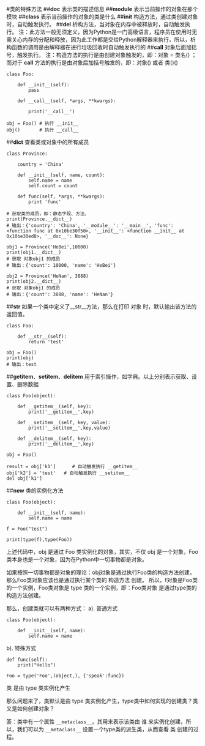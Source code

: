 #类的特殊方法
##__doc__
表示类的描述信息
##__module__
表示当前操作的对象在那个模块
##__class__
表示当前操作的对象的类是什么
##__init__
构造方法，通过类创建对象时，自动触发执行。
##__del__
析构方法，当对象在内存中被释放时，自动触发执行。
注：此方法一般无须定义，因为Python是一门高级语言，程序员在使用时无需关心内存的分配和释放，因为此工作都是交给Python解释器来执行，所以，析构函数的调用是由解释器在进行垃圾回收时自动触发执行的
##__call__
对象后面加括号，触发执行。
注：构造方法的执行是由创建对象触发的，即：对象 = 类名() ；而对于 __call__ 方法的执行是由对象后加括号触发的，即：对象() 或者 类()()

```
class Foo:

    def __init__(self):
        pass

    def __call__(self, *args, **kwargs):

        print('__call__')

obj = Foo() # 执行 __init__
obj()       # 执行 __call__
```
##__dict__
查看类或对象中的所有成员

```
class Province:

    country = 'China'

    def __init__(self, name, count):
        self.name = name
        self.count = count

    def func(self, *args, **kwargs):
        print 'func'

# 获取类的成员，即：静态字段、方法、
print(Province.__dict__)
# 输出：{'country': 'China', '__module__': '__main__', 'func': <function func at 0x10be30f50>, '__init__': <function __init__ at 0x10be30ed8>, '__doc__': None}

obj1 = Province('HeBei',10000)
print(obj1.__dict__)
# 获取 对象obj1 的成员
# 输出：{'count': 10000, 'name': 'HeBei'}

obj2 = Province('HeNan', 3888)
print(obj2.__dict__)
# 获取 对象obj1 的成员
# 输出：{'count': 3888, 'name': 'HeNan'}
```
##__str__
如果一个类中定义了__str__方法，那么在打印 对象 时，默认输出该方法的返回值。
```
class Foo:

    def __str__(self):
        return 'test'

obj = Foo()
print(obj)
# 输出：test
```
##__getitem__、__setitem__、__delitem__
用于索引操作，如字典。以上分别表示获取、设置、删除数据
```
class Foo(object):

    def __getitem__(self, key):
        print('__getitem__',key)

    def __setitem__(self, key, value):
        print('__setitem__',key,value)

    def __delitem__(self, key):
        print('__delitem__',key)

obj = Foo()

result = obj['k1']      # 自动触发执行 __getitem__
obj['k2'] = 'test'   # 自动触发执行 __setitem__
del obj['k1']   
```
##__new__
类的实例化方法
```
class Foo(object):

    def __init__(self, name):
        self.name = name

f = Foo("test")

print(type(f),type(Foo))
```
上述代码中，obj 是通过 Foo 类实例化的对象，其实，不仅 obj 是一个对象，Foo类本身也是一个对象，因为在Python中一切事物都是对象。

如果按照一切事物都是对象的理论：obj对象是通过执行Foo类的构造方法创建，那么Foo类对象应该也是通过执行某个类的 构造方法 创建。
所以，f对象是Foo类的一个实例，Foo类对象是 type 类的一个实例，即：Foo类对象 是通过type类的构造方法创建。

那么，创建类就可以有两种方式：
a). 普通方式
```
class Foo(object):

    def __init__(self, name):
        self.name = name
```
b). 特殊方式
```
def func(self):
    print("Hello")

Foo = type('Foo',(object,), {'speak':func})
```
类 是由 type 类实例化产生

那么问题来了，类默认是由 type 类实例化产生，type类中如何实现的创建类？类又是如何创建对象？

答：类中有一个属性 `__metaclass__`，其用来表示该类由 谁 来实例化创建，所以，我们可以为 `__metaclass__` 设置一个type类的派生类，从而查看 类 创建的过程。
